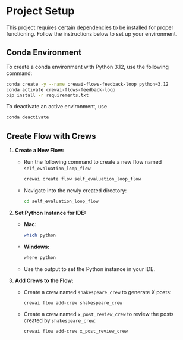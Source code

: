 # Project Setup

This project requires certain dependencies to be installed for proper functioning. Follow the instructions below to set up your environment.

## Conda Environment

To create a conda environment with Python 3.12, use the following command:

```sh
conda create -y --name crewai-flows-feedback-loop python=3.12 
conda activate crewai-flows-feedback-loop
pip install -r requirements.txt
```

To deactivate an active environment, use

```sh
conda deactivate
```

## Create Flow with Crews

1. **Create a New Flow:**
   - Run the following command to create a new flow named `self_evaluation_loop_flow`:

     ```bash
     crewai create flow self_evaluation_loop_flow
     ```

   - Navigate into the newly created directory:

     ```bash
     cd self_evaluation_loop_flow
     ```

2. **Set Python Instance for IDE:**
   - **Mac:**

     ```bash
     which python
     ```

   - **Windows:**

     ```bash
     where python
     ```

   - Use the output to set the Python instance in your IDE.

3. **Add Crews to the Flow:**
   - Create a crew named `shakespeare_crew` to generate X posts:

     ```bash
     crewai flow add-crew shakespeare_crew
     ```

   - Create a crew named `x_post_review_crew` to review the posts created by `shakespeare_crew`:

     ```bash
     crewai flow add-crew x_post_review_crew
     ```

